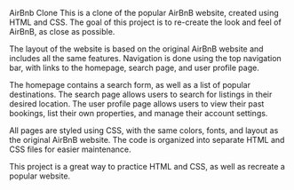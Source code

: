 AirBnb Clone
This is a clone of the popular AirBnB website, created using HTML and CSS. The goal of this project is to re-create the look and feel of AirBnB, as close as possible.

The layout of the website is based on the original AirBnB website and includes all the same features. Navigation is done using the top navigation bar, with links to the homepage, search page, and user profile page.

The homepage contains a search form, as well as a list of popular destinations. The search page allows users to search for listings in their desired location. The user profile page allows users to view their past bookings, list their own properties, and manage their account settings.

All pages are styled using CSS, with the same colors, fonts, and layout as the original AirBnB website. The code is organized into separate HTML and CSS files for easier maintenance.

This project is a great way to practice HTML and CSS, as well as recreate a popular website.
